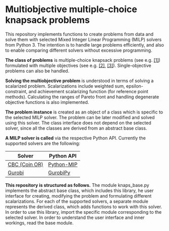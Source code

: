 # Multiobjective multiple-choice knapsack problems

This repository implements functions to create problems from data and solve them with selected Mixed Integer Linear Programming (MILP) solvers from Python 3. The intention is to handle large problems efficiently, and also to enable comparing different solvers without excessive programming.

**The class of problems** is multiple-choice knapsack problems (see e.g. [[1]](https://doi.org/10.1007/978-3-540-24777-7_11)) formulated with multiple objectives (see e.g. [[2]](https://doi.org/10.1007/978-1-4615-5563-6), [[3]](https://doi.org/10.1007/978-3-319-32756-3)). Single-objective problems can also be handled.

**Solving the multiobjective problem** is understood in terms of solving a scalarized problem. Scalarizations include weighted sum, epsilon-constraint, and achievement scalarizing function (for reference point methods). Calculating the ranges of Pareto front and handling degenerate objective functions is also implemented.

**The problem instance** is created as an object of a class which is specific to the selected MILP solver. The problem can be later modified and solved using this solver. The class interface does not depend on the selected solver, since all the classes are derived from an abstract base class. 

**A MILP solver is called** via the respective Python API. Currently the supported solvers are the following:

| Solver | Python API |
|---|---|
| [CBC (Coin OR)](https://en.wikipedia.org/wiki/COIN-OR#CBC) | [Python-MIP](https://python-mip.com/)
| [Gurobi](https://en.wikipedia.org/wiki/Gurobi)| [GurobiPy](https://www.gurobi.com/documentation/9.0/quickstart_mac/the_grb_python_interface_f.html) |

**This repository is structured as follows.** The module knaps_base.py implements the abstract base class, which includes this library, he user interface for creating, modifying the problem and formulating different scalarizations. For each of the supported solvers, a separate module represents the derived class, which adds functions to work with this solver. In order to use this library, import the specific module corresponding to the selected solver. In order to understand the user interface and inner workings, read the base module.
